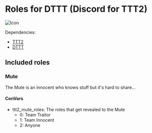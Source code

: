 # Roles for DTTT (Discord for TTT2)

![Icon](https://raw.githubusercontent.com/Discord-for-TTT2/dttt_items/master/images/icon/ttt_discord_muter_dart_128x.png)

Dependencies:

- [TTT2](https://github.com/TTT-2/TTT2/)
- [DTTT](https://github.com/Discord-for-TTT2/dttt)

## Included roles

### Mute

The Mute is an innocent who knows stuff but it's hard to share...

#### ConVars

- ttt2_mute_roles: The roles that get revealed to the Mute
  - 0: Team Traitor
  - 1: Team Innocent
  - 2: Anyone

